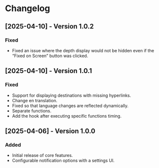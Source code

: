 # Changelog

## [2025-04-10] - Version 1.0.2

### Fixed
- Fixed an issue where the depth display would not be hidden even if the “Fixed on Screen” button was clicked.

## [2025-04-10] - Version 1.0.1

### Fixed
- Support for displaying destinations with missing hyperlinks.
- Change en translation.
- Fixed so that language changes are reflected dynamically.
- Separate functions.
- Add the hook after executing specific functions timing.

## [2025-04-06] - Version 1.0.0

### Added
- Initial release of core features.
- Configurable notification options with a settings UI.
